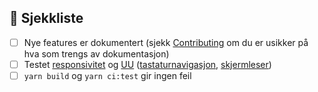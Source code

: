 <!-- Oppsummer kort hva som er gjort, og hvorfor. Lenk til issuet som løses av endringen. -->

## 🎯 Sjekkliste

<!-- Sjekk av de som er relevant. Du kan slette irrelevante steg om du vil.  -->

-   [ ] Nye features er dokumentert (sjekk [Contributing](https://github.com/fremtind/jokul/blob/main/CONTRIBUTING.md) om du er usikker på hva som trengs av dokumentasjon)
-   [ ] Testet [responsivitet](https://jokul.fremtind.no/komigang/mobil) og [UU](https://jokul.fremtind.no/universell-utforming/testguide) ([tastaturnavigasjon](https://jokul.fremtind.no/universell-utforming/tastatur), [skjermleser](https://jokul.fremtind.no/universell-utforming/skjermleser))
-   [ ] `yarn build` og `yarn ci:test` gir ingen feil
